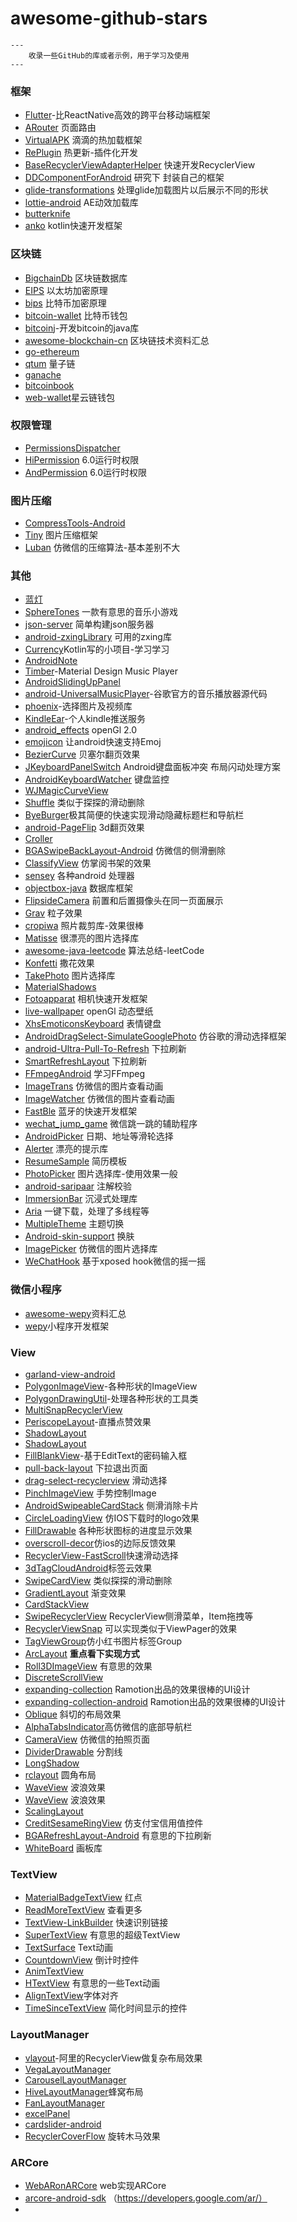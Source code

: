 # awesome-github-stars
```
---
    收录一些GitHub的库或者示例，用于学习及使用  
---
```



### 框架

* [Flutter](https://github.com/flutter/flutter)-比ReactNative高效的跨平台移动端框架
* [ARouter](https://github.com/alibaba/ARouter) 页面路由
* [VirtualAPK](https://github.com/didi/VirtualAPK) 滴滴的热加载框架
* [RePlugin](https://github.com/Qihoo360/RePlugin) 热更新-插件化开发
* [BaseRecyclerViewAdapterHelper](https://github.com/CymChad/BaseRecyclerViewAdapterHelper) 快速开发RecyclerView
* [DDComponentForAndroid](https://github.com/luojilab/DDComponentForAndroid) 研究下 封装自己的框架
* [glide-transformations](https://github.com/wasabeef/glide-transformations) 处理glide加载图片以后展示不同的形状
* [lottie-android](https://github.com/airbnb/lottie-android) AE动效加载库
* [butterknife](https://github.com/JakeWharton/butterknife)
* [anko](https://github.com/Kotlin/anko) kotlin快速开发框架

### 区块链

* [BigchainDb](https://github.com/bigchaindb/bigchaindb) 区块链数据库
* [EIPS](https://github.com/ethereum/EIPs) 以太坊加密原理
* [bips](https://github.com/bitcoin/bips) 比特币加密原理
* [bitcoin-wallet](https://github.com/bitcoin-wallet/bitcoin-wallet) 比特币钱包
* [bitcoinj](https://github.com/bitcoinj/bitcoinj)-开发bitcoin的java库
* [awesome-blockchain-cn](https://github.com/chaozh/awesome-blockchain-cn) 区块链技术资料汇总
* [go-ethereum](https://github.com/ethereum/go-ethereum)
* [qtum](https://github.com/qtumproject/qtum) 量子链
* [ganache](https://github.com/trufflesuite/ganache)
* [bitcoinbook](https://github.com/bitcoinbook/bitcoinbook)
* [web-wallet](https://github.com/nebulasio/web-wallet)星云链钱包

### 权限管理

* [PermissionsDispatcher](https://github.com/permissions-dispatcher/PermissionsDispatcher)
* [HiPermission](https://github.com/yewei02538/HiPermission) 6.0运行时权限
* [AndPermission](https://github.com/yanzhenjie/AndPermission) 6.0运行时权限

### 图片压缩

* [CompressTools-Android](https://github.com/lexluthors/CompressTools-Android)
* [Tiny](https://github.com/Sunzxyong/Tiny) 图片压缩框架
* [Luban](https://github.com/Curzibn/Luban) 仿微信的压缩算法-基本差别不大

### 其他

* [蓝灯](https://github.com/getlantern/forum)
* [SphereTones](https://github.com/samubence/SphereTones) 一款有意思的音乐小游戏
* [json-server](https://github.com/typicode/json-server) 简单构建json服务器
* [android-zxingLibrary](https://github.com/yipianfengye/android-zxingLibrary) 可用的zxing库
* [Currency](https://github.com/yiyuanliu/Currency)Kotlin写的小项目-学习学习
* [AndroidNote](https://github.com/GcsSloop/AndroidNote)
* [Timber](https://github.com/naman14/Timber)-Material Design Music Player
* [AndroidSlidingUpPanel](https://github.com/umano/AndroidSlidingUpPanel)
* [android-UniversalMusicPlayer](https://github.com/googlesamples/android-UniversalMusicPlayer)-谷歌官方的音乐播放器源代码
* [phoenix](https://github.com/guoxiaoxing/phoenix)-选择图片及视频库
* [KindleEar](https://github.com/cdhigh/KindleEar)-个人kindle推送服务
* [android_effects](https://github.com/harism/android_effects)  openGl 2.0 
* [emojicon](https://github.com/rockerhieu/emojicon) 让android快速支持Emoj
* [BezierCurve](https://github.com/skypanda100/BezierCurve) 贝塞尔翻页效果
* [JKeyboardPanelSwitch](https://github.com/Jacksgong/JKeyboardPanelSwitch) Android键盘面板冲突 布局闪动处理方案
* [AndroidKeyboardWatcher](https://github.com/AzimoLabs/AndroidKeyboardWatcher) 键盘监控
* [WJMagicCurveView](https://github.com/wingjay/WJMagicCurveView)
* [Shuffle](https://github.com/Meetic/Shuffle) 类似于探探的滑动删除
* [ByeBurger](https://github.com/githubwing/ByeBurger)极其简便的快速实现滑动隐藏标题栏和导航栏
* [android-PageFlip](https://github.com/eschao/android-PageFlip) 3d翻页效果
* [Croller](https://github.com/harjot-oberai/Croller)
* [BGASwipeBackLayout-Android](https://github.com/bingoogolapple/BGASwipeBackLayout-Android) 仿微信的侧滑删除
* [ClassifyView](https://github.com/AlphaBoom/ClassifyView) 仿掌阅书架的效果
* [sensey](https://github.com/nisrulz/sensey) 各种android 处理器
* [objectbox-java](https://github.com/objectbox/objectbox-java) 数据库框架
* [FlipsideCamera](https://github.com/andyb129/FlipsideCamera) 前置和后置摄像头在同一页面展示
* [Grav](https://github.com/glomadrian/Grav) 粒子效果
* [cropiwa](https://github.com/steelkiwi/cropiwa) 照片裁剪库-效果很棒
* [Matisse](https://github.com/zhihu/Matisse) 很漂亮的图片选择库
* [awesome-java-leetcode](https://github.com/Blankj/awesome-java-leetcode) 算法总结-leetCode
* [Konfetti](https://github.com/DanielMartinus/Konfetti) 撒花效果
* [TakePhoto](https://github.com/crazycodeboy/TakePhoto) 图片选择库
* [MaterialShadows](https://github.com/harjot-oberai/MaterialShadows)
* [Fotoapparat](https://github.com/Fotoapparat/Fotoapparat) 相机快速开发框架
* [live-wallpaper](https://github.com/jinkg/live-wallpaper) openGl 动态壁纸
* [XhsEmoticonsKeyboard](https://github.com/w446108264/XhsEmoticonsKeyboard) 表情键盘
* [AndroidDragSelect-SimulateGooglePhoto](https://github.com/weidongjian/AndroidDragSelect-SimulateGooglePhoto) 仿谷歌的滑动选择框架
* [android-Ultra-Pull-To-Refresh](https://github.com/liaohuqiu/android-Ultra-Pull-To-Refresh) 下拉刷新
* [SmartRefreshLayout](https://github.com/scwang90/SmartRefreshLayout) 下拉刷新
* [FFmpegAndroid](https://github.com/WangShuo1143368701/FFmpegAndroid) 学习FFmpeg
* [ImageTrans](https://github.com/wufenglincheng/ImageTrans) 仿微信的图片查看动画
* [ImageWatcher](https://github.com/byc4426/ImageWatcher) 仿微信的图片查看动画
* [FastBle](https://github.com/Jasonchenlijian/FastBle) 蓝牙的快速开发框架
* [wechat_jump_game](https://github.com/wangshub/wechat_jump_game) 微信跳一跳的辅助程序
* [AndroidPicker](https://github.com/gzu-liyujiang/AndroidPicker) 日期、地址等滑轮选择
* [Alerter](https://github.com/Tapadoo/Alerter) 漂亮的提示库
* [ResumeSample](https://github.com/geekcompany/ResumeSample) 简历模板
* [PhotoPicker](https://github.com/donglua/PhotoPicker) 图片选择库-使用效果一般
* [android-saripaar](https://github.com/ragunathjawahar/android-saripaar) 注解校验
* [ImmersionBar](https://github.com/gyf-dev/ImmersionBar) 沉浸式处理库
* [Aria](https://github.com/AriaLyy/Aria) 一键下载，处理了多线程等
* [MultipleTheme](https://github.com/dersoncheng/MultipleTheme) 主题切换
* [Android-skin-support](https://github.com/ximsfei/Android-skin-support) 换肤
* [ImagePicker](https://github.com/jeasonlzy/ImagePicker) 仿微信的图片选择库
* [WeChatHook](https://github.com/chendd/WeChatHook) 基于xposed hook微信的摇一摇

### 微信小程序

* [awesome-wepy](https://github.com/aben1188/awesome-wepy)资料汇总
* [wepy](https://github.com/Tencent/wepy)小程序开发框架

### View

* [garland-view-android](https://github.com/Ramotion/garland-view-android)
* [PolygonImageView](https://github.com/AlbertGrobas/PolygonImageView)-各种形状的ImageView
* [PolygonDrawingUtil](https://github.com/stkent/PolygonDrawingUtil)-处理各种形状的工具类
* [MultiSnapRecyclerView](https://github.com/TakuSemba/MultiSnapRecyclerView)
* [PeriscopeLayout](https://github.com/AlanCheen/PeriscopeLayout)-直播点赞效果
* [ShadowLayout](https://github.com/Devlight/ShadowLayout)
* [ShadowLayout](https://github.com/lijiankun24/ShadowLayout)
* [FillBlankView](https://github.com/woxingxiao/FillBlankView)-基于EditText的密码输入框
* [pull-back-layout](https://github.com/oxoooo/pull-back-layout) 下拉退出页面
* [drag-select-recyclerview](https://github.com/afollestad/drag-select-recyclerview) 滑动选择
* [PinchImageView](https://github.com/boycy815/PinchImageView) 手势控制Image
* [AndroidSwipeableCardStack](https://github.com/wenchaojiang/AndroidSwipeableCardStack) 侧滑消除卡片
* [CircleLoadingView](https://github.com/jhw-dev/CircleLoadingView) 仿IOS下载时的logo效果
* [FillDrawable](https://github.com/noties/FillDrawable) 各种形状图标的进度显示效果
* [overscroll-decor](https://github.com/EverythingMe/overscroll-decor)仿ios的边际反馈效果
* [RecyclerView-FastScroll](https://github.com/timusus/RecyclerView-FastScroll)快速滑动选择
* [3dTagCloudAndroid](https://github.com/misakuo/3dTagCloudAndroid)标签云效果
* [SwipeCardView](https://github.com/xiepeijie/SwipeCardView) 类似探探的滑动删除
* [GradientLayout](https://github.com/csdodd/GradientLayout) 渐变效果
* [CardStackView](https://github.com/loopeer/CardStackView)
* [SwipeRecyclerView](https://github.com/yanzhenjie/SwipeRecyclerView) RecyclerView侧滑菜单，Item拖拽等
* [RecyclerViewSnap](https://github.com/rubensousa/RecyclerViewSnap) 可以实现类似于ViewPager的效果
* [TagViewGroup](https://github.com/shellljx/TagViewGroup)仿小红书图片标签Group
* [ArcLayout](https://github.com/florent37/ArcLayout) **重点看下实现方式**
* [Roll3DImageView](https://github.com/zhangyuChen1991/Roll3DImageView) 有意思的效果
* [DiscreteScrollView](https://github.com/yarolegovich/DiscreteScrollView)
* [expanding-collection](https://github.com/Ramotion/expanding-collection) Ramotion出品的效果很棒的UI设计
* [expanding-collection-android](https://github.com/Ramotion/expanding-collection-android) Ramotion出品的效果很棒的UI设计
* [Oblique](https://github.com/akshay2211/Oblique) 斜切的布局效果
* [AlphaTabsIndicator](https://github.com/yingLanNull/AlphaTabsIndicator)高仿微信的底部导航栏
* [CameraView](https://github.com/CJT2325/CameraView) 仿微信的拍照页面
* [DividerDrawable](https://github.com/nekocode/DividerDrawable) 分割线
* [LongShadow](https://github.com/florent37/LongShadow)
* [rclayout](https://github.com/GcsSloop/rclayout) 圆角布局
* [WaveView](https://github.com/john990/WaveView) 波浪效果
* [WaveView](https://github.com/gelitenight/WaveView) 波浪效果
* [ScalingLayout](https://github.com/iammert/ScalingLayout)
* [CreditSesameRingView](https://github.com/HotBitmapGG/CreditSesameRingView) 仿支付宝信用值控件
* [BGARefreshLayout-Android](https://github.com/bingoogolapple/BGARefreshLayout-Android) 有意思的下拉刷新
* [WhiteBoard](https://github.com/dsbGenius/WhiteBoard) 画板库

###  TextView

* [MaterialBadgeTextView](https://github.com/matrixxun/MaterialBadgeTextView)  红点
* [ReadMoreTextView](https://github.com/bravoborja/ReadMoreTextView) 查看更多
* [TextView-LinkBuilder](https://github.com/klinker24/Android-TextView-LinkBuilder) 快速识别链接
* [SuperTextView](https://github.com/lygttpod/SuperTextView) 有意思的超级TextView
* [TextSurface](https://github.com/elevenetc/TextSurface) Text动画
* [CountdownView](https://github.com/iwgang/CountdownView) 倒计时控件
* [AnimTextView](https://github.com/z56402344/AnimTextView)
* [HTextView](https://github.com/hanks-zyh/HTextView) 有意思的一些Text动画
* [AlignTextView](https://github.com/androiddevelop/AlignTextView)字体对齐
* [TimeSinceTextView](https://github.com/damien5314/TimeSinceTextView) 简化时间显示的控件

### LayoutManager

* [vlayout](https://github.com/alibaba/vlayout)-阿里的RecyclerView做复杂布局效果
* [VegaLayoutManager](https://github.com/xmuSistone/VegaLayoutManager)
* [CarouselLayoutManager](https://github.com/Azoft/CarouselLayoutManager)
* [HiveLayoutManager](https://github.com/Chacojack/HiveLayoutManager)蜂窝布局
* [FanLayoutManager](https://github.com/Cleveroad/FanLayoutManager)
* [excelPanel](https://github.com/zhouchaoyuan/excelPanel)
* [cardslider-android](https://github.com/Ramotion/cardslider-android)
* [RecyclerCoverFlow](https://github.com/ChenLittlePing/RecyclerCoverFlow) 旋转木马效果

### ARCore

* [WebARonARCore](https://github.com/google-ar/WebARonARCore) web实现ARCore
* [arcore-android-sdk](https://github.com/google-ar/arcore-android-sdk) （https://developers.google.com/ar/）
* ​
